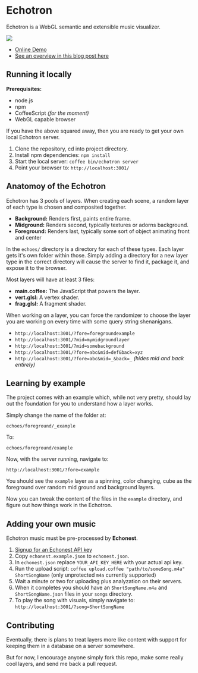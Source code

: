 # Echotron

Echotron is a WebGL semantic and extensible music visualizer.

![](http://media.tumblr.com/378c7af6967e6cf2175e8f6c3e07a322/tumblr_inline_mhlz6sjZEn1qz4rgp.jpg)

* [Online Demo](dl.dropbox.com/u/485347/echotron/index.html?song=Escape)
* [See an overview in this blog post here](http://beautifulpixel.com/day/2013/02/02)


## Running it locally

**Prerequisites:**
* node.js
* npm
* CoffeeScript _(for the moment)_
* WebGL capable browser

If you have the above squared away, then you are ready to get your own local Echotron server.

1. Clone the repository, cd into project directory.
2. Install npm dependencies: `npm install`
3. Start the local server: `coffee bin/echotron server`
4. Point your browser to: `http://localhost:3001/`

## Anatomoy of the Echotron

Echotron has 3 pools of layers. When creating each scene, a random layer of each type is chosen and composited together.

* **Background:** Renders first, paints entire frame.
* **Midground:** Renders second, typically textures or adorns background.
* **Foreground:** Renders last, typically some sort of object animating front and center

In the `echoes/` directory is a directory for each of these types.  Each layer gets it's own folder within those. Simply adding a directory for a new layer type in the correct directory will cause the server to find it, package it, and expose it to the browser.

Most layers will have at least 3 files:
* **main.coffee:** The JavaScript that powers the layer.
* **vert.glsl:** A vertex shader.
* **frag.glsl:** A fragment shader.

When working on a layer, you can force the randomizer to choose the layer you are working on every time with some query string shenanigans.

* `http://localhost:3001/?fore=foregroundexample`
* `http://localhost:3001/?mid=mymidgroundlayer`
* `http://localhost:3001/?mid=somebackground`
* `http://localhost:3001/?fore=abc&mid=def&back=xyz`
* `http://localhost:3001/?fore=abc&mid=_&back=_` _(hides mid and back entirely)_


## Learning by example

The project comes with an example which, while not very pretty, should lay out the foundation for you to understand how a layer works.

Simply change the name of the folder at:

    echoes/foreground/_example

To:

    echoes/foreground/example

Now, with the server running, navigate to:

    http://localhost:3001/?fore=example

You should see the `example` layer as a spinning, color changing, cube as the foreground over random mid ground and background layers.

Now you can tweak the content of the files in the `example` directory, and figure out how things work in the Echotron.


## Adding your own music

Echotron music must be pre-processed by **Echonest**.

1. [Signup for an Echonest API key](http://developer.echonest.com/account/register)
2. Copy `echonest.example.json` to `echonest.json`.
3. In `echonest.json` replace `YOUR_API_KEY_HERE` with your actual api key.
4. Run the upload script: `coffee upload.coffee "path/to/someSong.m4a" ShortSongName` (only unprotected `m4a` currently supported)
5. Wait a minute or two for uploading plus analyzation on their servers.
5. When it completes you should have an `ShortSongName.m4a` and `ShortSongName.json` files in your `songs` directory.
6. To play the song with visuals, simply navigate to: `http://localhost:3001/?song=ShortSongName`

## Contributing

Eventually, there is plans to treat layers more like content with support for keeping them in a database on a server somewhere.

But for now, I encourage anyone simply fork this repo, make some really cool layers, and send me back a pull request.